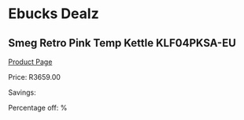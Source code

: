 
# Ebucks Dealz
## Smeg Retro Pink Temp Kettle KLF04PKSA-EU
[Product Page](https://www.ebucks.com/web/shop/productSelected.do?prodId=1167473130&catId=375509364)

Price: R3659.00

Savings: 

Percentage off: %
	